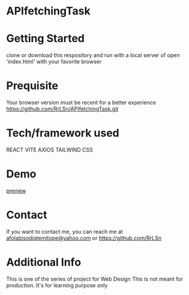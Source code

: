 # APIfetchingTask

# Getting Started
clone or download this respository and run with a local server of open 'index.html' with your favorite browser

# Prequisite
Your browser version must be recent for a better experience https://github.com/RrLSn/APIfetchingTask.git

# Tech/framework used
REACT VITE 
AXIOS
TAILWIND CSS

# Demo
[preview](https://funny-caramel-e118a8.netlify.app)


# Contact
If you want to contact me, you can reach me at
afolabisodiqtemitope@yahoo.com or
https://github.com/RrLSn

# Additional Info
This is one of the series of project for Web Design
This is not meant for production. It's for learning purpose only
